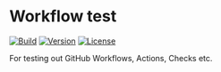 # Workflow test

[![Build][workflow-build-badge]][workflow-build]
[![Version][latest-release-badge]][latest-release]
[![License][license-badge]][license]

For testing out GitHub Workflows, Actions, Checks etc.

[latest-release]: https://github.com/jakemarsden/workflow-test/releases
[latest-release-badge]: https://img.shields.io/github/v/tag/jakemarsden/workflow-test?label=version&sort=semver
[license]: https://github.com/jakemarsden/workflow-test/blob/develop/LICENSE
[license-badge]: https://img.shields.io/github/license/jakemarsden/workflow-test?label=license
[workflow-build]: https://github.com/jakemarsden/workflow-test/actions?query=workflow%3ABuild
[workflow-build-badge]: https://github.com/jakemarsden/workflow-test/workflows/Build/badge.svg
